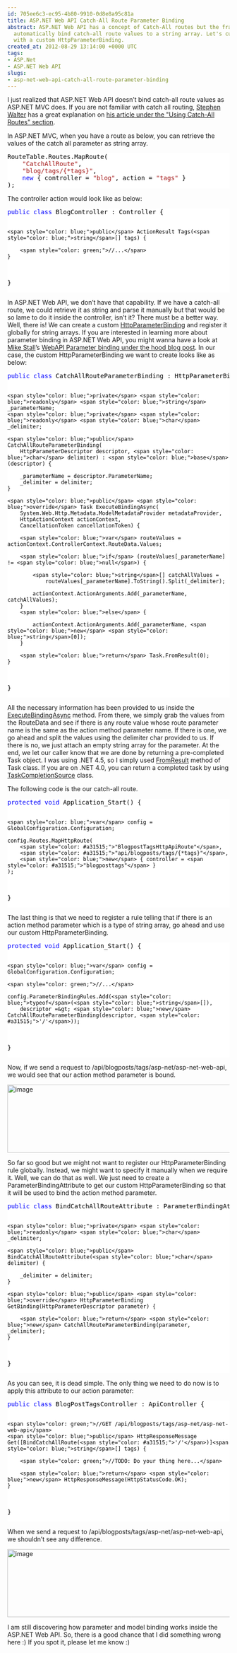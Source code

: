 ```yaml
---
id: 705ee6c3-ec95-4b80-9910-0d8e8a95c81a
title: ASP.NET Web API Catch-All Route Parameter Binding
abstract: ASP.NET Web API has a concept of Catch-All routes but the frameowk doesn't
  automatically bind catch-all route values to a string array. Let's customize it
  with a custom HttpParameterBinding.
created_at: 2012-08-29 13:14:00 +0000 UTC
tags:
- ASP.Net
- ASP.NET Web API
slugs:
- asp-net-web-api-catch-all-route-parameter-binding
---
```


<p>I just realized that ASP.NET Web API doesn&rsquo;t bind catch-all route values as ASP.NET MVC does. If you are not familiar with catch all routing, <a href="http://stephenwalther.com">Stephen Walter</a> has a great explanation on <a href="http://stephenwalther.com/archive/2009/02/06/chapter-2-understanding-routing.aspx">his article under the "Using Catch-All Routes" section</a>.</p>
<p>In ASP.NET MVC, when you have a route as below, you can retrieve the values of the catch all parameter as string array.</p>
<div class="code-wrapper border-shadow-1">
<div style="color: black; background-color: white;">
<pre>RouteTable.Routes.MapRoute(
    <span style="color: #a31515;">"CatchAllRoute"</span>,
    <span style="color: #a31515;">"blog/tags/{*tags}"</span>,
    <span style="color: blue;">new</span> { controller = <span style="color: #a31515;">"blog"</span>, action = <span style="color: #a31515;">"tags"</span> }
);</pre>
</div>
</div>
<p>The controller action would look like as below:</p>
<div class="code-wrapper border-shadow-1">
<div style="color: black; background-color: white;">
<pre><span style="color: blue;">public</span> <span style="color: blue;">class</span> BlogController : Controller {

    <span style="color: blue;">public</span> ActionResult Tags(<span style="color: blue;">string</span>[] tags) { 

        <span style="color: green;">//...</span>
    }
}</pre>
</div>
</div>
<p>In ASP.NET Web API, we don&rsquo;t have that capability. If we have a catch-all route, we could retrieve it as string and parse it manually but that would be so lame to do it inside the controller, isn&rsquo;t it? There must be a better way. Well, there is! We can create a custom <a href="http://msdn.microsoft.com/en-us/library/system.web.http.controllers.httpparameterbinding(v=vs.108).aspx">HttpParameterBinding</a> and register it globally for string arrays. If you are interested in learning more about parameter binding in ASP.NET Web API, you might wanna have a look at <a href="http://blogs.msdn.com/b/jmstall/">Mike Stall</a>&rsquo;s <a href="http://blogs.msdn.com/b/jmstall/archive/2012/05/11/webapi-parameter-binding-under-the-hood.aspx">WebAPI Parameter binding under the hood blog post</a>. In our case, the custom HttpParameterBinding we want to create looks like as below:</p>
<div class="code-wrapper border-shadow-1">
<div style="color: black; background-color: white;">
<pre><span style="color: blue;">public</span> <span style="color: blue;">class</span> CatchAllRouteParameterBinding : HttpParameterBinding {

    <span style="color: blue;">private</span> <span style="color: blue;">readonly</span> <span style="color: blue;">string</span> _parameterName;
    <span style="color: blue;">private</span> <span style="color: blue;">readonly</span> <span style="color: blue;">char</span> _delimiter;

    <span style="color: blue;">public</span> CatchAllRouteParameterBinding(
        HttpParameterDescriptor descriptor, <span style="color: blue;">char</span> delimiter) : <span style="color: blue;">base</span>(descriptor) {

        _parameterName = descriptor.ParameterName;
        _delimiter = delimiter;
    }

    <span style="color: blue;">public</span> <span style="color: blue;">override</span> Task ExecuteBindingAsync(
        System.Web.Http.Metadata.ModelMetadataProvider metadataProvider,
        HttpActionContext actionContext,
        CancellationToken cancellationToken) {

        <span style="color: blue;">var</span> routeValues = actionContext.ControllerContext.RouteData.Values;
            
        <span style="color: blue;">if</span> (routeValues[_parameterName] != <span style="color: blue;">null</span>) {

            <span style="color: blue;">string</span>[] catchAllValues = 
                routeValues[_parameterName].ToString().Split(_delimiter);

            actionContext.ActionArguments.Add(_parameterName, catchAllValues);
        }
        <span style="color: blue;">else</span> {

            actionContext.ActionArguments.Add(_parameterName, <span style="color: blue;">new</span> <span style="color: blue;">string</span>[0]);
        }

        <span style="color: blue;">return</span> Task.FromResult(0);
    }
}</pre>
</div>
</div>
<p>All the necessary information has been provided to us inside the <a href="http://msdn.microsoft.com/en-us/library/system.web.http.controllers.httpparameterbinding.executebindingasync(v=vs.108).aspx">ExecuteBindingAsync</a> method. From there, we simply grab the values from the RouteData and see if there is any route value whose route parameter name is the same as the action method parameter name. If there is one, we go ahead and split the values using the delimiter char provided to us. If there is no, we just attach an empty string array for the parameter. At the end, we let our caller know that we are done by returning a pre-completed Task object. I was using .NET 4.5, so I simply used <a href="http://msdn.microsoft.com/en-us/library/hh194922.aspx">FromResult</a> method of Task class. If you are on .NET 4.0, you can return a completed task by using <a href="http://msdn.microsoft.com/en-us/library/dd449174(v=vs.100).aspx">TaskCompletionSource</a> class.</p>
<p>The following code is the our catch-all route.</p>
<div class="code-wrapper border-shadow-1">
<div style="color: black; background-color: white;">
<pre><span style="color: blue;">protected</span> <span style="color: blue;">void</span> Application_Start() {

    <span style="color: blue;">var</span> config = GlobalConfiguration.Configuration;

    config.Routes.MapHttpRoute(
        <span style="color: #a31515;">"BlogpostTagsHttpApiRoute"</span>,
        <span style="color: #a31515;">"api/blogposts/tags/{*tags}"</span>,
        <span style="color: blue;">new</span> { controller = <span style="color: #a31515;">"blogposttags"</span> }
    );
}</pre>
</div>
</div>
<p>The last thing is that we need to register a rule telling that if there is an action method parameter which is a type of string array, go ahead and use our custom HttpParameterBinding.</p>
<div class="code-wrapper border-shadow-1">
<div style="color: black; background-color: white;">
<pre><span style="color: blue;">protected</span> <span style="color: blue;">void</span> Application_Start() {

    <span style="color: blue;">var</span> config = GlobalConfiguration.Configuration;

    <span style="color: green;">//...</span>

    config.ParameterBindingRules.Add(<span style="color: blue;">typeof</span>(<span style="color: blue;">string</span>[]),
        descriptor =&gt; <span style="color: blue;">new</span> CatchAllRouteParameterBinding(descriptor, <span style="color: #a31515;">'/'</span>));
}</pre>
</div>
</div>
<p>Now, if we send a request to /api/blogposts/tags/asp-net/asp-net-web-api, we would see that our action method parameter is bound.</p>
<p><a href="https://www.tugberkugurlu.com/Content/images/Uploadedbyauthors/wlw/ASP.NET-Web-API-Catch-All-Route-Paramete_FD94/image.png"><img height="154" width="644" src="https://www.tugberkugurlu.com/Content/images/Uploadedbyauthors/wlw/ASP.NET-Web-API-Catch-All-Route-Paramete_FD94/image_thumb.png" alt="image" border="0" style="background-image: none; padding-top: 0px; padding-left: 0px; display: inline; padding-right: 0px; border: 0px;" title="image" /></a></p>
<p>So far so good but we might not want to register our HttpParameterBinding rule globally. Instead, we might want to specify it manually when we require it. Well, we can do that as well. We just need to create a ParameterBindingAttribute to get our custom HttpParameterBinding so that it will be used to bind the action method parameter.</p>
<div class="code-wrapper border-shadow-1">
<div style="color: black; background-color: white;">
<pre><span style="color: blue;">public</span> <span style="color: blue;">class</span> BindCatchAllRouteAttribute : ParameterBindingAttribute {

    <span style="color: blue;">private</span> <span style="color: blue;">readonly</span> <span style="color: blue;">char</span> _delimiter;

    <span style="color: blue;">public</span> BindCatchAllRouteAttribute(<span style="color: blue;">char</span> delimiter) {

        _delimiter = delimiter;
    }

    <span style="color: blue;">public</span> <span style="color: blue;">override</span> HttpParameterBinding GetBinding(HttpParameterDescriptor parameter) {

        <span style="color: blue;">return</span> <span style="color: blue;">new</span> CatchAllRouteParameterBinding(parameter, _delimiter);
    }
}</pre>
</div>
</div>
<p>As you can see, it is dead simple. The only thing we need to do now is to apply this attribute to our action parameter:</p>
<div class="code-wrapper border-shadow-1">
<div style="color: black; background-color: white;">
<pre><span style="color: blue;">public</span> <span style="color: blue;">class</span> BlogPostTagsController : ApiController {

    <span style="color: green;">//GET /api/blogposts/tags/asp-net/asp-net-web-api</span>
    <span style="color: blue;">public</span> HttpResponseMessage Get([BindCatchAllRoute(<span style="color: #a31515;">'/'</span>)]<span style="color: blue;">string</span>[] tags) {

        <span style="color: green;">//TODO: Do your thing here...</span>

        <span style="color: blue;">return</span> <span style="color: blue;">new</span> HttpResponseMessage(HttpStatusCode.OK);
    }
}</pre>
</div>
</div>
<p>When we send a request to /api/blogposts/tags/asp-net/asp-net-web-api, we shouldn&rsquo;t see any difference.</p>
<p><a href="https://www.tugberkugurlu.com/Content/images/Uploadedbyauthors/wlw/ASP.NET-Web-API-Catch-All-Route-Paramete_FD94/image_3.png"><img height="154" width="644" src="https://www.tugberkugurlu.com/Content/images/Uploadedbyauthors/wlw/ASP.NET-Web-API-Catch-All-Route-Paramete_FD94/image_thumb_3.png" alt="image" border="0" style="background-image: none; padding-top: 0px; padding-left: 0px; display: inline; padding-right: 0px; border: 0px;" title="image" /></a></p>
<p>I am still discovering how parameter and model binding works inside the ASP.NET Web API. So, there is a good chance that I did something wrong here :) If you spot it, please let me know :)</p>